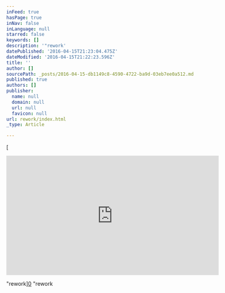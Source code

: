 ```yaml
---
inFeed: true
hasPage: true
inNav: false
inLanguage: null
starred: false
keywords: []
description: '"rework'
datePublished: '2016-04-15T21:23:04.475Z'
dateModified: '2016-04-15T21:22:23.596Z'
title: ''
author: []
sourcePath: _posts/2016-04-15-db1149c8-4590-4722-ba9d-03eb7ee0a512.md
published: true
authors: []
publisher:
  name: null
  domain: null
  url: null
  favicon: null
url: rework/index.html
_type: Article

---
```

[

<iframe width="560" height="315" src="https://www.youtube.com/embed/ucJF8kuimgI" frameborder="0" allowfullscreen="allowfullscreen" style=""></iframe>

"rework][0]
"rework

[0]: href